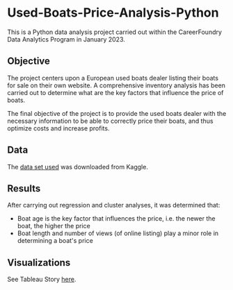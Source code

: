 # Used-Boats-Price-Analysis-Python
This is a Python data analysis project carried out within the CareerFoundry Data Analytics Program in January 2023.
## Objective
The project centers upon a European used boats dealer listing their boats for sale on their own website. A comprehensive inventory analysis has been carried out to determine what are the key factors that influence the price of boats.

The final objective of the project is to provide the used boats dealer with the necessary information to be able to correctly price their boats, and thus optimize costs and increase profits.
## Data
The [data set used](https://www.kaggle.com/datasets/karthikbhandary2/boat-sales) was downloaded from Kaggle.
## Results
After carrying out regression and cluster analyses, it was determined that:
- Boat age is the key factor that influences the price, i.e. the newer the boat, the higher the price
- Boat length and number of views (of online listing) play a minor role in determining a boat's price
## Visualizations
See Tableau Story [here](https://public.tableau.com/app/profile/lisa1238/viz/A6UsedBoatsDealer/UsedBoats-InventoryAnalysisPriceDeterminationFactors).
